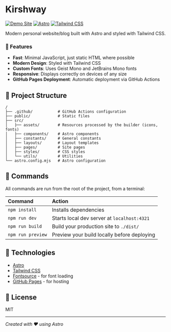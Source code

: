 # Kirshway

[![Demo Site](https://img.shields.io/badge/Demo-Open_Site-brightgreen?style=for-the-badge)](https://kirshway.github.io/kirsh-about/)
[![Astro](https://img.shields.io/badge/Astro-5.0-orange?style=for-the-badge&logo=astro)](https://astro.build/)
[![Tailwind CSS](https://img.shields.io/badge/Tailwind-4.0-blue?style=for-the-badge&logo=tailwindcss)](https://tailwindcss.com/)

Modern personal website/blog built with Astro and styled with Tailwind CSS.

### 🎨 Features

- **Fast**: Minimal JavaScript, just static HTML where possible
- **Modern Design**: Styled with Tailwind CSS
- **Custom Fonts**: Uses Geist Mono and JetBrains Mono fonts
- **Responsive**: Displays correctly on devices of any size
- **GitHub Pages Deployment**: Automatic deployment via GitHub Actions

## 📂 Project Structure

```
/
├── .github/           # GitHub Actions configuration
├── public/            # Static files
├── src/
│   ├── assets/        # Resources processed by the builder (icons, fonts)
│   ├── components/    # Astro components
│   ├── constants/     # General constants
│   ├── layouts/       # Layout templates
│   ├── pages/         # Site pages
│   ├── styles/        # CSS styles
│   └── utils/         # Utilities
└── astro.config.mjs   # Astro configuration
```

## 🧞 Commands

All commands are run from the root of the project, from a terminal:

| Command            | Action                                          |
| :----------------- | :---------------------------------------------- |
| `npm install`      | Installs dependencies                           |
| `npm run dev`      | Starts local dev server at `localhost:4321`     |
| `npm run build`    | Build your production site to `./dist/`         |
| `npm run preview`  | Preview your build locally before deploying     |

## 🧪 Technologies

- [Astro](https://astro.build)
- [Tailwind CSS](https://tailwindcss.com)
- [Fontsource](https://fontsource.org/) - for font loading
- [GitHub Pages](https://pages.github.com/) - for hosting

## 📝 License

MIT

---

*Created with ❤️ using Astro*
